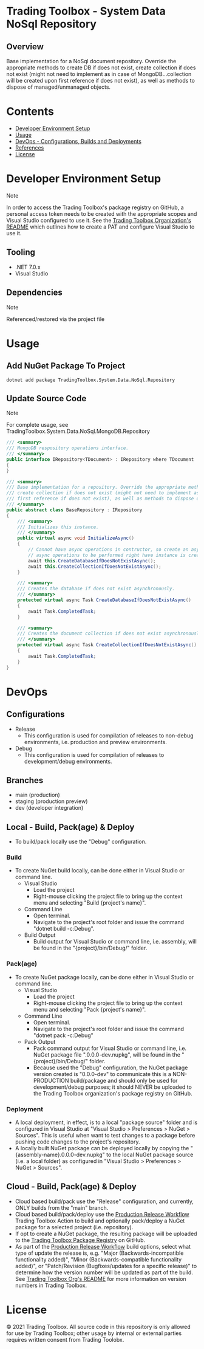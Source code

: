 # Trading Toolbox - System Data NoSql Repository

## Overview
Base implementation for a NoSql document repository. Override the appropriate methods to create DB if does not exist, create collection if does not exist (might not need to implement as in case of MongoDB...collection will be created upon first reference if does not exist), as well as methods to dispose of managed/unmanaged objects.

# Contents
- [Developer Environment Setup](#Developer+Environment+Setup)
- [Usage](#Usage)
- [DevOps - Configurations, Builds and Deployments](#DevOps)
- [References](#References)
- [License](#License)

# Developer Environment Setup
> [!NOTE]
> In order to access the Trading Toolbox's package registry on GitHub, a personal access token needs to be created with the appropriate scopes and Visual Studio configured to use it. See the [Trading Toolbox Organization's README](https://github.com/trading-toolbox) which outlines how to create a PAT and configure Visual Studio to use it.

## Tooling
- .NET 7.0.x
- Visual Studio

## Dependencies
> [!NOTE]
> Referenced/restored via the project file

# Usage
## Add NuGet Package To Project
```
dotnet add package TradingToolbox.System.Data.NoSql.Repository
```

## Update Source Code
> [!NOTE]
> For complete usage, see TradingToolbox.System.Data.NoSql.MongoDB.Repository

```csharp
/// <summary>
/// MongoDB respository operations interface.
/// </summary>
public interface IRepository<TDocument> : IRepository where TDocument : IDocument
{
}

/// <summary>
/// Base implementation for a repository. Override the appropriate methods to create DB if does not exist,
/// create collection if does not exist (might not need to implement as in case of MongoDB...collection will be created upon
/// first reference if does not exist), as well as methods to dispose of managed/unmanaged objects.
/// </summary>
public abstract class BaseRepository : IRepository
{
    /// <summary>
    /// Initializes this instance.
    /// </summary>
    public virtual async void InitializeAsync()
    {
        // Cannot have async operations in contructor, so create an async init routine to ecapsulate 
        // async operations to be performed right have instance is created. 
        await this.CreateDatabaseIfDoesNotExistAsync();
        await this.CreateCollectionIfDoesNotExistAsync();
    }

    /// <summary>
    /// Creates the database if does not exist asynchronously.
    /// </summary>
    protected virtual async Task CreateDatabaseIfDoesNotExistAsync()
    {
        await Task.CompletedTask;
    }

    /// <summary>
    /// Creates the document collection if does not exist asynchronously.
    /// </summary>
    protected virtual async Task CreateCollectionIfDoesNotExistAsync()
    {
        await Task.CompletedTask;
    }
}
```

# DevOps
## Configurations
- Release
    - This configuration is used for compilation of releases to non-debug environments, i.e. production and preview environments.
- Debug
    - This configuration is used for compilation of releases to development/debug environments.

## Branches
- main (production)
- staging (production preview)
- dev (developer integration)

## Local - Build, Pack(age) & Deploy
- To build/pack locally use the "Debug" configuration.

### Build
- To create NuGet build locally, can be done either in Visual Studio or command line.
  - Visual Studio
    - Load the project
    - Right-mouse clicking the project file to bring up the context menu and selecting "Build {project's name}".
  - Command Line
    - Open terminal.
    - Navigate to the project's root folder and issue the command "dotnet build -c:Debug".
  - Build Output
    - Build output for Visual Studio or command line, i.e. assembly, will be found in the "{project}/bin/Debug/" folder.

### Pack(age)
- To create NuGet package locally, can be done either in Visual Studio or command line.
  - Visual Studio
    - Load the project
    - Right-mouse clicking the project file to bring up the context menu and selecting "Pack {project's name}". 
  - Command Line
    - Open terminal.
    - Navigate to the project's root folder and issue the command "dotnet pack -c:Debug"
  - Pack Output
    - Pack command output for Visual Studio or command line, i.e. NuGet package file ".0.0.0-dev.nupkg", will be found in the "{project}/bin/Debug/" folder.
    - Because used the "Debug" configuration, the NuGet package version created is "0.0.0-dev" to communicate this is a NON-PRODUCTION build/package and should only be used for development/debug purposes; it should NEVER be uploaded to the Trading Toolbox organization's package registry on GitHub.
   
### Deployment
- A local deployment, in effect, is to a local "package source" folder and is configured in Visual Studio at "Visual Studio > Preferences > NuGet > Sources". This is useful when want to test changes to a package before pushing code changes to the project's repository.
- A locally built NuGet package can be deployed locally by copying the "{assembly-name}.0.0.0-dev.nupkg" to the local NuGet package source (i.e. a local folder) as configured in "Visual Studio > Preferences > NuGet > Sources".

## Cloud - Build, Pack(age) & Deploy
- Cloud based build/pack use the "Release" configuration, and currently, ONLY builds from the "main" branch.
- Cloud based build/pack/deploy use the [Production Release Workflow](https://github.com/trading-toolbox/production-release-workflow/actions/workflows/production-release-workflow.yml) Trading Toolbox Action to build and optionally pack/deploy a NuGet package for a selected project (i.e. repository).
- If opt to create a NuGet package, the resulting package will be uploaded to the [Trading Toolbox Package Registry](https://github.com/orgs/trading-toolbox/packages) on GitHub.
- As part of the [Production Release Workflow](https://github.com/trading-toolbox/production-release-workflow/actions/workflows/production-release-workflow.yml) build options, select what type of update the release is, e.g. "Major (Backwards-incompatible functionality added)", "Minor (Backwards-compatible functionality added)", or "Patch/Revision (Bugfixes/updates for a specific release)" to determine how the version number will be updated as part of the build. See [Trading Toolbox Org's README](https://github.com/trading-toolbox#version-numbers-in-trading-toolbox) for more information on version numbers in Trading Toolbox.

# License
&copy; 2021 Trading Toolbox. All source code in this repository is only allowed for use by Trading Toolbox; other usage by internal or external parties requires written consent from Trading Toolobx.
